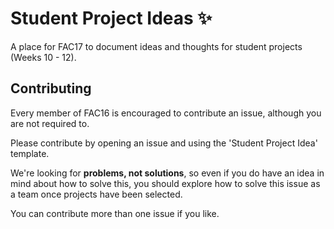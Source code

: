 # Student Project Ideas :sparkles:

A place for FAC17 to document ideas and thoughts for student projects (Weeks 10 - 12). 

## Contributing

Every member of FAC16 is encouraged to contribute an issue, although you are not required to.

Please contribute by opening an issue and using the 'Student Project Idea' template.

We're looking for **problems, not solutions**, so even if you do have an idea in mind about how to solve this, you should explore how to solve this issue as a team once projects have been selected.

You can contribute more than one issue if you like.
